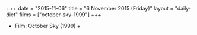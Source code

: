 +++
date = "2015-11-06"
title = "6 November 2015 (Friday)"
layout = "daily-diet"
films = ["october-sky-1999"]
+++


* Film: October Sky (1999) +
